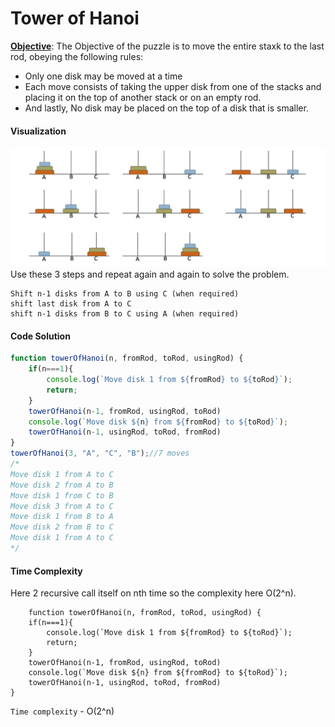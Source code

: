 # Tower of Hanoi

<ins>**Objective**</ins>: The Objective of the puzzle is to move the entire staxk to the last rod, obeying the following rules:

- Only one disk may be moved at a time
- Each move consists of taking the upper disk from one of the stacks and placing it on the top of another stack or on an empty rod.
- And lastly, No disk may be placed on the top of a disk that is smaller.

#### Visualization
<img src="./assets/towerOfHanoi.jpeg"/><br>
Use these 3 steps and repeat again and again to solve the problem.
```
Shift n-1 disks from A to B using C (when required)
shift last disk from A to C
shift n-1 disks from B to C using A (when required)
```

#### Code Solution
```javascript
function towerOfHanoi(n, fromRod, toRod, usingRod) {
    if(n===1){
        console.log(`Move disk 1 from ${fromRod} to ${toRod}`);
        return;
    }
    towerOfHanoi(n-1, fromRod, usingRod, toRod)
    console.log(`Move disk ${n} from ${fromRod} to ${toRod}`);
    towerOfHanoi(n-1, usingRod, toRod, fromRod)
}
towerOfHanoi(3, "A", "C", "B");//7 moves
/*
Move disk 1 from A to C
Move disk 2 from A to B
Move disk 1 from C to B
Move disk 3 from A to C
Move disk 1 from B to A
Move disk 2 from B to C
Move disk 1 from A to C
*/
```

#### Time Complexity 
Here 2 recursive call itself on nth time so the complexity here O(2^n).

```
    function towerOfHanoi(n, fromRod, toRod, usingRod) {
    if(n===1){
        console.log(`Move disk 1 from ${fromRod} to ${toRod}`);
        return;
    }
    towerOfHanoi(n-1, fromRod, usingRod, toRod)
    console.log(`Move disk ${n} from ${fromRod} to ${toRod}`);
    towerOfHanoi(n-1, usingRod, toRod, fromRod)
}
```

`Time complexity` - O(2^n)